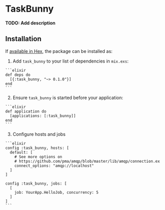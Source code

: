 # TaskBunny

**TODO: Add description**

## Installation

If [available in Hex](https://hex.pm/docs/publish), the package can be installed as:

  1. Add `task_bunny` to your list of dependencies in `mix.exs`:

    ```elixir
    def deps do
      [{:task_bunny, "~> 0.1.0"}]
    end
    ```

  2. Ensure `task_bunny` is started before your application:

    ```elixir
    def application do
      [applications: [:task_bunny]]
    end
    ```

  3. Configure hosts and jobs

    ```elixir
    config :task_bunny, hosts: [
      default: [
        # See more options on
        # https://github.com/pma/amqp/blob/master/lib/amqp/connection.ex
        connect_options: "amqp://localhost"
      ]
    ]

    config :task_bunny, jobs: [
      [
        job: YourApp.HelloJob, concurrency: 5
      ]
    ]
    ```

